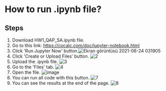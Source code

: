 # How to run .ipynb file?
## Steps
1. Download HW1_QAP_SA.ipynb file.
2. Go to this link: https://cocalc.com/doc/jupyter-notebook.html
3. Click 'Run Jupyter Now' button.![Ekran görüntüsü 2021-06-24 031905](https://user-images.githubusercontent.com/55746620/123184075-97fea700-d49b-11eb-8939-011b84d28828.png)
4. Click 'Create or Upload Files' button. ![2](https://user-images.githubusercontent.com/55746620/123184259-fdeb2e80-d49b-11eb-9816-71bb3240f882.png)
5. Upload the .ipynb file. ![3](https://user-images.githubusercontent.com/55746620/123184500-7e119400-d49c-11eb-919b-7ce37a229bc9.png)
6. Go to the 'Files' tab. ![4](https://user-images.githubusercontent.com/55746620/123184770-06903480-d49d-11eb-8e44-c817cb82132b.png)
7. Open the file. ![image](https://user-images.githubusercontent.com/55746620/123184883-553dce80-d49d-11eb-9775-1a6876733466.png)
8. You can run all code with this button. ![7](https://user-images.githubusercontent.com/55746620/123185066-c2e9fa80-d49d-11eb-95a6-1fab3b31c46e.png)
9. You can see the results at the end of the page. ![8](https://user-images.githubusercontent.com/55746620/123185187-fdec2e00-d49d-11eb-9eb1-5989e54a697c.png)


